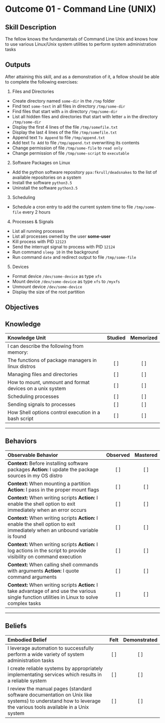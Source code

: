 # Outcome 01 - Command Line (UNIX)

Skill Description
-----------------
The fellow knows the fundamentals of Command Line Unix and knows how to use various Linux/Unix system utilities to perform system administration tasks


Outputs
-------
After attaining this skill, and as a demonstration of it, a fellow should be able to complete the following exercises:

1. Files and Directories
  - Create directory named `some-dir` in the `/tmp` folder
  - Find text `some-text` in all files in directory `/tmp/some-dir`
  - Find files that start with `a` in directory `/tmp/some-dir`
  - List all hidden files and directories that start with letter `a` in the directory `/tmp/some-dir`
  - Display the first 4 lines of the file `/tmp/somefile.txt`
  - Display the last 4 lines of the file `/tmp/somefile.txt`
  - Append text `To Append` to file `/tmp/append.txt`
  - Add text `To Add` to file `/tmp/append.txt` overwriting its contents
  - Change permission of file `/tmp/some-file` to `read only`
  - Change permission of file `/tmp/some-script` to `executable`

2. Software Packages on Linux
  - Add the python software repository `ppa:fkrull/deadsnakes` to the list of available repositories on a system
  - Install the software `python3.5`
  - Uninstall the software `python3.5`

3. Scheduling
  - Schedule a cron entry to add the current system time to file `/tmp/some-file` every 2 hours

4. Processes & Signals
  - List all running processes
  - List all processes owned by the user **some-user**
  - Kill process with PID `12123`
  - Send the interrupt signal to process with PID `12124`
  - Run command `sleep 10` in the background
  - Run command `date` and redirect output to file `/tmp/some-file`

5. Devices
  - Format device `/dev/some-device` as type `xfs`
  - Mount device `/dev/some-device` as type `xfs` to `/myxfs`
  - Unmount device `/dev/some-device`
  - Display the size of the root partition


**Objectives**
--------------

## **Knowledge**

| Knowledge Unit   |      Studied      | Memorized |
|:-----------------|:-----------------:|:---------:|
| I can describe the following from memory: | | |
| The functions of package managers in linux distros | [ ] | [ ] |
| Managing files and directories | [ ] | [ ] |
| How to mount, unmount and format devices on a unix system | [ ] | [ ] |
| Scheduling processes | [ ] | [ ] |
| Sending signals to processes | [ ] | [ ] |
| How Shell options control execution in a bash script | [ ] | [ ] |


----------------


## **Behaviors**

| Observable Behavior   |      Observed      | Mastered |
|:----------------------|:------------------:|:--------:|
| **Context:** Before installing software packages **Action:** I update the package sources in my OS distro | [ ] | [ ]  |
| **Context:** When mounting a partition **Action:** I pass in the proper mount flags | [ ] | [ ]  |
| **Context:** When writing scripts **Action:** I enable the shell option to exit immediately when an error occurs | [ ] | [ ]  |
| **Context:** When writing scripts **Action:** I enable the shell option to exit immediately when an unbound variable is found | [ ] | [ ]  |
| **Context:** When writing scripts **Action:** I log actions in the script to provide visibility on command execution | [ ] | [ ]  |
| **Context:** When calling shell commands with arguments **Action:** I quote command arguments | [ ] | [ ]  |
| **Context:** When writing scripts **Action:** I take advantage of and use the various single function utilities in Linux to solve complex tasks | [ ] | [ ]  |


--------------


## **Beliefs**

| Embodied Belief   |      Felt          | Demonstrated |
|:------------------|:------------------:|:------------:|
| I leverage automation to successfully perform a wide variety of system administration tasks | [ ] | [ ] |
| I create reliable systems by appropriately implementating services which results in a reliable system | [ ] | [ ] |
| I review the manual pages (standard software documentation on Unix like systems) to understand how to leverage the various tools available in a Unix system | [ ] | [ ] |
